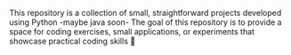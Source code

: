This repository is a collection of small, straightforward projects developed using Python -maybe java soon- The goal of this repository is to provide a space for coding exercises, small applications, or experiments that showcase practical coding skills 🤛
